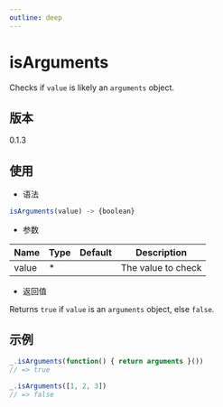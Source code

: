 ```yaml
---
outline: deep
---
```


# isArguments

Checks if `value` is likely an `arguments` object.

## 版本

0.1.3

## 使用

- 语法

```js
isArguments(value) -> {boolean}
```

- 参数

| Name    | Type  | Default | Description               |
|---------|-------|---------|---------------------------|
| value   | *     |         | The value to check        |

- 返回值

Returns `true` if `value` is an `arguments` object, else `false`.

## 示例

```js
_.isArguments(function() { return arguments }())
// => true

_.isArguments([1, 2, 3])
// => false
```
